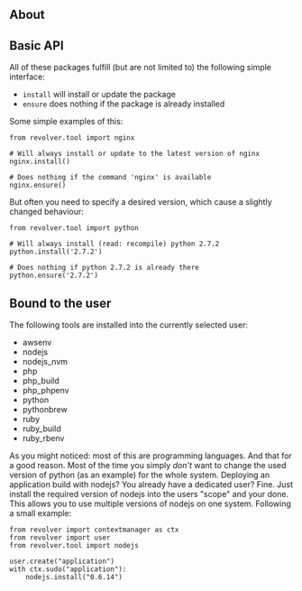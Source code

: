 ## About

## Basic API

All of these packages fulfill (but are not limited to) the following simple
interface:

- `install` will install or update the package
- `ensure` does nothing if the package is already installed

Some simple examples of this:

    from revolver.tool import nginx

    # Will always install or update to the latest version of nginx
    nginx.install()

    # Does nothing if the command 'nginx' is available
    nginx.ensure()

But often you need to specify a desired version, which cause a slightly changed
behaviour:

    from revolver.tool import python

    # Will always install (read: recompile) python 2.7.2
    python.install('2.7.2')

    # Does nothing if python 2.7.2 is already there
    python.ensure('2.7.2')

## Bound to the user

The following tools are installed into the currently selected user:

- awsenv
- nodejs
- nodejs\_nvm
- php
- php\_build
- php\_phpenv
- python
- pythonbrew
- ruby
- ruby\_build
- ruby\_rbenv

As you might noticed: most of this are programming languages. And that for a
good reason. Most of the time you simply *don't* want to change the used version
of python (as an example) for the whole system. Deploying an application build
with nodejs? You already have a dedicated user? Fine. Just install the required
version of nodejs into the users "scope" and your done. This allows you to use
multiple versions of nodejs on one system. Following a small example:

    from revolver import contextmanager as ctx
    from revolver import user
    from revolver.tool import nodejs

    user.create("application")
    with ctx.sudo("application"):
        nodejs.install("0.6.14")
